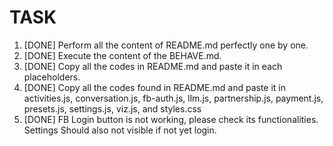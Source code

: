 # TASK
1. [DONE] Perform all the content of README.md perfectly one by one.
2. [DONE] Execute the content of the BEHAVE.md.
3. [DONE] Copy all the codes in README.md and paste it in each placeholders.
4. [DONE] Copy all the codes found in README.md and paste it in activities.js, conversation.js, fb-auth.js, llm.js, partnership.js, payment.js, presets.js, settings.js, viz.js, and styles.css
5. [DONE] FB Login button is not working, please check its functionalities. Settings Should also not visible if not yet login.